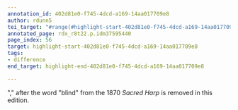 ```yaml
---
annotation_id: 402d81e0-f745-4dcd-a169-14aa017709e8
author: rdunn5
tei_target: "#range(#highlight-start-402d81e0-f745-4dcd-a169-14aa017709e8, #highlight-end-402d81e0-f745-4dcd-a169-14aa017709e8)"
annotated_page: rdx_r8t22.p.idm37595440
page_index: 56
target: highlight-start-402d81e0-f745-4dcd-a169-14aa017709e8
tags:
- difference
end_target: highlight-end-402d81e0-f745-4dcd-a169-14aa017709e8

---
```

"," after the word "blind" from the 1870 *Sacred Harp* is removed in this edition.